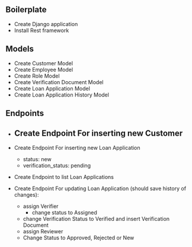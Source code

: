 ## Boilerplate

- Create Django application
- Install Rest framework

## Models

- Create Customer Model
- Create Employee Model
- Create Role Model
- Create Verification Document Model
- Create Loan Application Model
- Create Loan Application History Model

## Endpoints

- Create Endpoint For inserting new Customer
  -
- Create Endpoint For inserting new Loan Application
  - status: new
  - verification_status: pending
- Create Endpoint to list Loan Applications

- Create Endpoint For updating Loan Application (should save history of changes):
  - assign Verifier
    - change status to Assigned
  - change Verification Status to Verified and insert Verification Document
  - assign Reviewer
  - Change Status to Approved, Rejected or New
